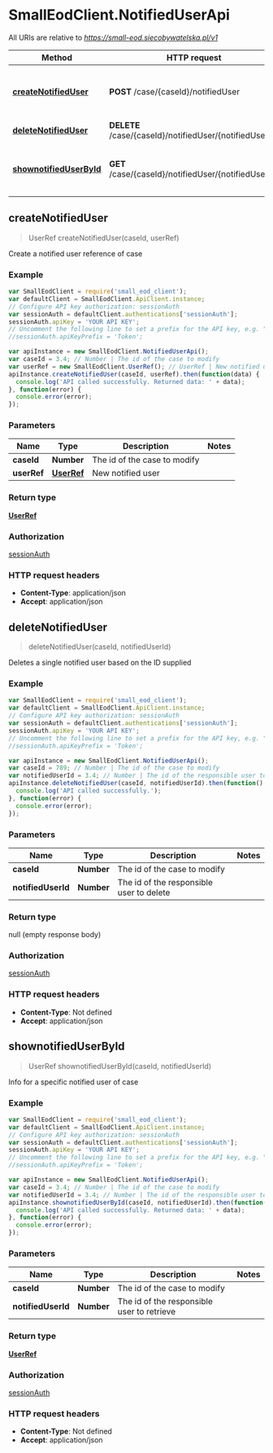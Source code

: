 # SmallEodClient.NotifiedUserApi

All URIs are relative to *https://small-eod.siecobywatelska.pl/v1*

Method | HTTP request | Description
------------- | ------------- | -------------
[**createNotifiedUser**](NotifiedUserApi.md#createNotifiedUser) | **POST** /case/{caseId}/notifiedUser | Create a notified user reference of case
[**deleteNotifiedUser**](NotifiedUserApi.md#deleteNotifiedUser) | **DELETE** /case/{caseId}/notifiedUser/{notifiedUserId} | 
[**shownotifiedUserById**](NotifiedUserApi.md#shownotifiedUserById) | **GET** /case/{caseId}/notifiedUser/{notifiedUserId} | Info for a specific notified user of case



## createNotifiedUser

> UserRef createNotifiedUser(caseId, userRef)

Create a notified user reference of case

### Example

```javascript
var SmallEodClient = require('small_eod_client');
var defaultClient = SmallEodClient.ApiClient.instance;
// Configure API key authorization: sessionAuth
var sessionAuth = defaultClient.authentications['sessionAuth'];
sessionAuth.apiKey = 'YOUR API KEY';
// Uncomment the following line to set a prefix for the API key, e.g. "Token" (defaults to null)
//sessionAuth.apiKeyPrefix = 'Token';

var apiInstance = new SmallEodClient.NotifiedUserApi();
var caseId = 3.4; // Number | The id of the case to modify
var userRef = new SmallEodClient.UserRef(); // UserRef | New notified user
apiInstance.createNotifiedUser(caseId, userRef).then(function(data) {
  console.log('API called successfully. Returned data: ' + data);
}, function(error) {
  console.error(error);
});

```

### Parameters



Name | Type | Description  | Notes
------------- | ------------- | ------------- | -------------
 **caseId** | **Number**| The id of the case to modify | 
 **userRef** | [**UserRef**](UserRef.md)| New notified user | 

### Return type

[**UserRef**](UserRef.md)

### Authorization

[sessionAuth](../README.md#sessionAuth)

### HTTP request headers

- **Content-Type**: application/json
- **Accept**: application/json


## deleteNotifiedUser

> deleteNotifiedUser(caseId, notifiedUserId)



Deletes a single notified user based on the ID supplied

### Example

```javascript
var SmallEodClient = require('small_eod_client');
var defaultClient = SmallEodClient.ApiClient.instance;
// Configure API key authorization: sessionAuth
var sessionAuth = defaultClient.authentications['sessionAuth'];
sessionAuth.apiKey = 'YOUR API KEY';
// Uncomment the following line to set a prefix for the API key, e.g. "Token" (defaults to null)
//sessionAuth.apiKeyPrefix = 'Token';

var apiInstance = new SmallEodClient.NotifiedUserApi();
var caseId = 789; // Number | The id of the case to modify
var notifiedUserId = 3.4; // Number | The id of the responsible user to delete
apiInstance.deleteNotifiedUser(caseId, notifiedUserId).then(function() {
  console.log('API called successfully.');
}, function(error) {
  console.error(error);
});

```

### Parameters



Name | Type | Description  | Notes
------------- | ------------- | ------------- | -------------
 **caseId** | **Number**| The id of the case to modify | 
 **notifiedUserId** | **Number**| The id of the responsible user to delete | 

### Return type

null (empty response body)

### Authorization

[sessionAuth](../README.md#sessionAuth)

### HTTP request headers

- **Content-Type**: Not defined
- **Accept**: application/json


## shownotifiedUserById

> UserRef shownotifiedUserById(caseId, notifiedUserId)

Info for a specific notified user of case

### Example

```javascript
var SmallEodClient = require('small_eod_client');
var defaultClient = SmallEodClient.ApiClient.instance;
// Configure API key authorization: sessionAuth
var sessionAuth = defaultClient.authentications['sessionAuth'];
sessionAuth.apiKey = 'YOUR API KEY';
// Uncomment the following line to set a prefix for the API key, e.g. "Token" (defaults to null)
//sessionAuth.apiKeyPrefix = 'Token';

var apiInstance = new SmallEodClient.NotifiedUserApi();
var caseId = 3.4; // Number | The id of the case to modify
var notifiedUserId = 3.4; // Number | The id of the responsible user to retrieve
apiInstance.shownotifiedUserById(caseId, notifiedUserId).then(function(data) {
  console.log('API called successfully. Returned data: ' + data);
}, function(error) {
  console.error(error);
});

```

### Parameters



Name | Type | Description  | Notes
------------- | ------------- | ------------- | -------------
 **caseId** | **Number**| The id of the case to modify | 
 **notifiedUserId** | **Number**| The id of the responsible user to retrieve | 

### Return type

[**UserRef**](UserRef.md)

### Authorization

[sessionAuth](../README.md#sessionAuth)

### HTTP request headers

- **Content-Type**: Not defined
- **Accept**: application/json

